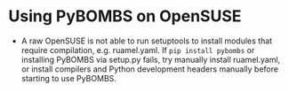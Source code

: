 # Using PyBOMBS on OpenSUSE

- A raw OpenSUSE is not able to run setuptools to install modules that require
  compilation, e.g. ruamel.yaml. If `pip install pybombs` or installing PyBOMBS
  via setup.py fails, try manually install ruamel.yaml, or install compilers
  and Python development headers manually before starting to use PyBOMBS.
